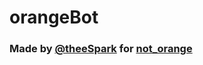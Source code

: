 # orangeBot

### Made by [@theeSpark](https://github.com/theeSpark) for [not_orange](https://twitch.tv/not_orange)
